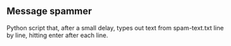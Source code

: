 ## Message spammer
Python script that, after a small delay, types out text from spam-text.txt line by line, hitting enter after each line.